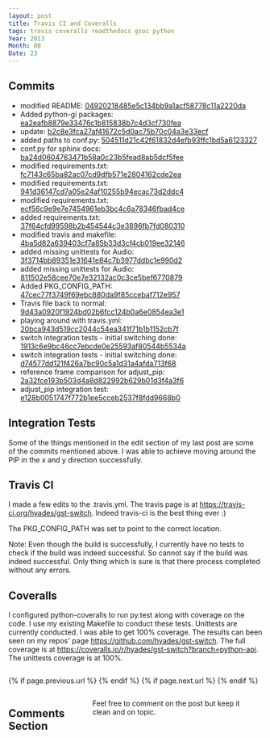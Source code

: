 ```yaml
---
layout: post
title: Travis CI and Coveralls
tags: travis coveralls readthedocs gsoc python
Year: 2013
Month: 08
Date: 23
---
```


<h2>Commits</h2>
<p>
	<ul>
<li>modified README: <a href="https://github.com/hyades/gst-switch/commit/04920218485e5c134bb9a1acf58778c11a2220da">04920218485e5c134bb9a1acf58778c11a2220da</a></li>
<li>Added python-gi packages: <a href="https://github.com/hyades/gst-switch/commit/ea2eafb8879e33476c1b815838b7c4d3cf730fea">ea2eafb8879e33476c1b815838b7c4d3cf730fea</a></li>
<li>update: <a href="https://github.com/hyades/gst-switch/commit/b2c8e3fca27af41672c5d0ac75b70c04a3e33ecf">b2c8e3fca27af41672c5d0ac75b70c04a3e33ecf</a></li>
<li>added paths to conf.py: <a href="https://github.com/hyades/gst-switch/commit/504511d21c42f61832d4efb93ffc1bd5a6123327">504511d21c42f61832d4efb93ffc1bd5a6123327</a></li>
<li>conf.py for sphinx docs: <a href="https://github.com/hyades/gst-switch/commit/ba24d0604763471b58a0c23b5fead8ab5dcf5fee">ba24d0604763471b58a0c23b5fead8ab5dcf5fee</a></li>
<li>modified requirements.txt: <a href="https://github.com/hyades/gst-switch/commit/fc7143c65ba82ac07cd9dfb571e2804162cde2ea">fc7143c65ba82ac07cd9dfb571e2804162cde2ea</a></li>
<li>modified requirements.txt: <a href="https://github.com/hyades/gst-switch/commit/941d36147cd7a05e24af10255b94ecac73d2ddc4">941d36147cd7a05e24af10255b94ecac73d2ddc4</a></li>
<li>modified requirements.txt: <a href="https://github.com/hyades/gst-switch/commit/ecf56c9e9e7e7454961eb3bc4c6a78346fbad4ce">ecf56c9e9e7e7454961eb3bc4c6a78346fbad4ce</a></li>
<li>added requirements.txt: <a href="https://github.com/hyades/gst-switch/commit/37f64cfd99598b2b454544c3e3896fb7fd080310">37f64cfd99598b2b454544c3e3896fb7fd080310</a></li>
<li>modified travis and makefile: <a href="https://github.com/hyades/gst-switch/commit/4ba5d82a639403cf7a85b33d3cf4cb019ee32146">4ba5d82a639403cf7a85b33d3cf4cb019ee32146</a></li>
<li>added missing unittests for Audio: <a href="https://github.com/hyades/gst-switch/commit/3f3714bb89351e31641e84c7b3977ddbc1e990d2">3f3714bb89351e31641e84c7b3977ddbc1e990d2</a></li>
<li>added missing unittests for Audio: <a href="https://github.com/hyades/gst-switch/commit/811502e58cee70e7e32132ac0c3ce5bef6770879">811502e58cee70e7e32132ac0c3ce5bef6770879</a></li>
<li>Added PKG_CONFIG_PATH: <a href="https://github.com/hyades/gst-switch/commit/47cec77f3749f69ebc880da9f85ccebaf712e957">47cec77f3749f69ebc880da9f85ccebaf712e957</a></li>
<li>Travis file back to normal: <a href="https://github.com/hyades/gst-switch/commit/9d43a0920f1924bd02b6fcc124b0a6e0854ea3e1">9d43a0920f1924bd02b6fcc124b0a6e0854ea3e1</a></li>
<li>playing around with travis.yml: <a href="https://github.com/hyades/gst-switch/commit/20bca943d519cc2044c54ea341f71b1b1152cb7f">20bca943d519cc2044c54ea341f71b1b1152cb7f</a></li>
<li>switch integration tests - initial switching done: <a href="https://github.com/hyades/gst-switch/commit/1913c6e9bc46cc7ebcde0e25593af80544b5534a">1913c6e9bc46cc7ebcde0e25593af80544b5534a</a></li>
<li>switch integration tests - initial switching done: <a href="https://github.com/hyades/gst-switch/commit/d74577dd121f426a7bc90c5a1d31a4afda713f68">d74577dd121f426a7bc90c5a1d31a4afda713f68</a></li>
<li>reference frame comparison for adjust_pip: <a href="https://github.com/hyades/gst-switch/commit/2a32fce193b503d4a8d822992b629b01d3f4a3f6">2a32fce193b503d4a8d822992b629b01d3f4a3f6</a></li>
<li>adjust_pip integration test: <a href="https://github.com/hyades/gst-switch/commit/e128b0051747f772b1ee5cceb2537f8fdd9668b0">e128b0051747f772b1ee5cceb2537f8fdd9668b0</a></li>
</ul>

</p>

<h2>Integration Tests</h2>
<p>Some of the things mentioned in the edit section of my last post are some of the commits mentioned above. I was able to achieve moving around the PIP in the x and y direction successfully.</p>

<h2>Travis CI</h2>
<p>I made a few edits to the .travis.yml. The travis page is at <a href="https://travis-ci.org/hyades/gst-switch">https://travis-ci.org/hyades/gst-switch</a>. Indeed travis-ci is the best thing ever :)  </p>
<p>The PKG_CONFIG_PATH was set to point to the correct location.</p>
<p>Note: Even though the build is successfully, I currently have no tests to check if the build was indeed successful. So cannot say if the build was indeed successful. Only thing which is sure is that there process completed without any errors.</p>

<h2>Coveralls</h2>

<p>I configured python-coveralls to run py.test along with coverage on the code. I use my existing Makefile to conduct these tests. Unittests are currently conducted. I was able to get 100% coverage. The results can been seen on my repos' page <a href="https://github.com/hyades/gst-switch">https://github.com/hyades/gst-switch</a>. The full coverage is at <a href="https://coveralls.io/r/hyades/gst-switch?branch=python-api">https://coveralls.io/r/hyades/gst-switch?branch=python-api</a>. The unittests coverage is at 100%. </p>



<div class="row">	
	<div class="span9 column">
			<p class="pull-right">{% if page.previous.url %} <a href="{{page.previous.url}}" title="Previous Post: {{page.previous.title}}"><i class="icon-chevron-left"></i></a> 	{% endif %}   {% if page.next.url %} 	<a href="{{page.next.url}}" title="Next Post: {{page.next.title}}"><i class="icon-chevron-right"></i></a> 	{% endif %} </p>  
	</div>

</div>

<div class="row">	
    <div class="span9 columns">    
		<h2>Comments Section</h2>
	    <p>Feel free to comment on the post but keep it clean and on topic.</p>	
		<div id="disqus_thread"></div>
		<script type="text/javascript">
			/* * * CONFIGURATION VARIABLES: EDIT BEFORE PASTING INTO YOUR WEBPAGE * * */
			var disqus_shortname = 'aayushahuja'; // required: replace example with your forum shortname
			
			
			/* * * DON'T EDIT BELOW THIS LINE * * */
			(function() {
				var dsq = document.createElement('script'); dsq.type = 'text/javascript'; dsq.async = true;
				dsq.src = 'http://' + disqus_shortname + '.disqus.com/embed.js';
				(document.getElementsByTagName('head')[0] || document.getElementsByTagName('body')[0]).appendChild(dsq);
			})();
		</script>
		<noscript>Please enable JavaScript to view the <a href="http://disqus.com/?ref_noscript">comments powered by Disqus.</a></noscript>
		<a href="http://disqus.com" class="dsq-brlink">blog comments powered by <span class="logo-disqus">Disqus</span></a>
	</div>
</div>

<!-- Twitter -->
<script>!function(d,s,id){var js,fjs=d.getElementsByTagName(s)[0];if(!d.getElementById(id)){js=d.createElement(s);js.id=id;js.src="//platform.twitter.com/widgets.js";fjs.parentNode.insertBefore(js,fjs);}}(document,"script","twitter-wjs");</script>

<!-- Google + -->
<script type="text/javascript">
  (function() {
    var po = document.createElement('script'); po.type = 'text/javascript'; po.async = true;
    po.src = 'https://apis.google.com/js/plusone.js';
    var s = document.getElementsByTagName('script')[0]; s.parentNode.insertBefore(po, s);
  })();
</script>
<!-- Written by hyades -->

